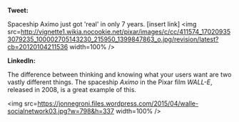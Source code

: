 **Tweet:**

Spaceship Aximo just got 'real' in only 7 years. [insert link]
<img src=http://vignette1.wikia.nocookie.net/pixar/images/c/cc/411574_170209353079235_100002705143230_215950_1399847863_o.jpg/revision/latest?cb=20120104211536 width=100% />

**LinkedIn:**

The difference between thinking and knowing what your users want are two vastly different things. The spaceship *Aximo* in the Pixar film *WALL-E*, released in 2008, is a great example of this.

<img src=https://jonnegroni.files.wordpress.com/2015/04/walle-socialnetwork03.jpg?w=798&h=337 width=100% />
